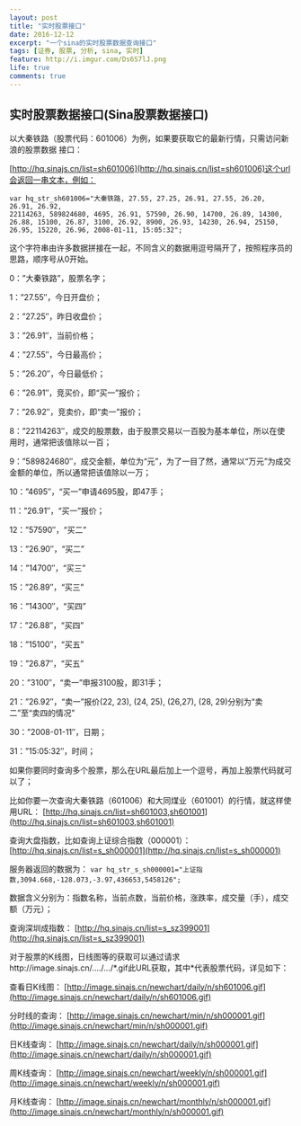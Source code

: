 ```yaml
---
layout: post
title: "实时股票接口"
date: 2016-12-12
excerpt: "一个sina的实时股票数据查询接口"
tags: [证券, 股票, 分析, sina, 实时]
feature: http://i.imgur.com/Ds6S7lJ.png
life: true
comments: true
---
```


## 实时股票数据接口(Sina股票数据接口)

以大秦铁路（股票代码：601006）为例，如果要获取它的最新行情，只需访问新浪的股票数据
接口：

[http://hq.sinajs.cn/list=sh601006](http://hq.sinajs.cn/list=sh601006)这个url会返回一串文本，例如：

```
var hq_str_sh601006="大秦铁路, 27.55, 27.25, 26.91, 27.55, 26.20, 26.91, 26.92,
22114263, 589824680, 4695, 26.91, 57590, 26.90, 14700, 26.89, 14300,
26.88, 15100, 26.87, 3100, 26.92, 8900, 26.93, 14230, 26.94, 25150, 26.95, 15220, 26.96, 2008-01-11, 15:05:32";
```
这个字符串由许多数据拼接在一起，不同含义的数据用逗号隔开了，按照程序员的思路，顺序号从0开始。

0：”大秦铁路”，股票名字；

1：”27.55″，今日开盘价；

2：”27.25″，昨日收盘价；

3：”26.91″，当前价格；

4：”27.55″，今日最高价；

5：”26.20″，今日最低价；

6：”26.91″，竞买价，即“买一”报价；

7：”26.92″，竞卖价，即“卖一”报价；

8：”22114263″，成交的股票数，由于股票交易以一百股为基本单位，所以在使用时，通常把该值除以一百；

9：”589824680″，成交金额，单位为“元”，为了一目了然，通常以“万元”为成交金额的单位，所以通常把该值除以一万；

10：”4695″，“买一”申请4695股，即47手；

11：”26.91″，“买一”报价；

12：”57590″，“买二”

13：”26.90″，“买二”

14：”14700″，“买三”

15：”26.89″，“买三”

16：”14300″，“买四”

17：”26.88″，“买四”

18：”15100″，“买五”

19：”26.87″，“买五”

20：”3100″，“卖一”申报3100股，即31手；

21：”26.92″，“卖一”报价(22, 23), (24, 25), (26,27), (28, 29)分别为“卖二”至“卖四的情况”

30：”2008-01-11″，日期；

31：”15:05:32″，时间；

如果你要同时查询多个股票，那么在URL最后加上一个逗号，再加上股票代码就可以了；

比如你要一次查询大秦铁路（601006）和大同煤业（601001）的行情，就这样使用URL：
[http://hq.sinajs.cn/list=sh601003,sh601001](http://hq.sinajs.cn/list=sh601003,sh601001)

查询大盘指数，比如查询上证综合指数（000001）：
[http://hq.sinajs.cn/list=s_sh000001](http://hq.sinajs.cn/list=s_sh000001)

服务器返回的数据为：
```var hq_str_s_sh000001="上证指数,3094.668,-128.073,-3.97,436653,5458126";```

数据含义分别为：指数名称，当前点数，当前价格，涨跌率，成交量（手），成交额（万元）；

查询深圳成指数：
[http://hq.sinajs.cn/list=s_sz399001](http://hq.sinajs.cn/list=s_sz399001)

对于股票的K线图，日线图等的获取可以通过请求http://image.sinajs.cn/…./…/\*.gif此URL获取，其中\*代表股票代码，详见如下：

查看日K线图：
[http://image.sinajs.cn/newchart/daily/n/sh601006.gif](http://image.sinajs.cn/newchart/daily/n/sh601006.gif)

分时线的查询：
[http://image.sinajs.cn/newchart/min/n/sh000001.gif](http://image.sinajs.cn/newchart/min/n/sh000001.gif)

日K线查询：
[http://image.sinajs.cn/newchart/daily/n/sh000001.gif](http://image.sinajs.cn/newchart/daily/n/sh000001.gif)

周K线查询：
[http://image.sinajs.cn/newchart/weekly/n/sh000001.gif](http://image.sinajs.cn/newchart/weekly/n/sh000001.gif)

月K线查询：
[http://image.sinajs.cn/newchart/monthly/n/sh000001.gif](http://image.sinajs.cn/newchart/monthly/n/sh000001.gif)
